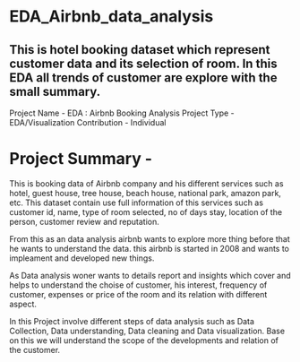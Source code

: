 # EDA_Airbnb_data_analysis
## This is hotel booking dataset which represent customer data and its selection of room. In this EDA all trends of customer are explore with the small summary.
Project Name - EDA : Airbnb Booking Analysis
Project Type - EDA/Visualization
Contribution - Individual

# Project Summary -
This is booking data of Airbnb company and his different services such as hotel, guest house, tree house, beach house, national park, amazon park, etc. This dataset contain use full information of this services such as customer id, name, type of room selected, no of days stay, location of the person, customer review and reputation.

From this as an data analysis airbnb wants to explore more thing before that he wants to understand the data. this airbnb is started in 2008 and wants to impleament and developed new things.

As Data analysis woner wants to details report and insights which cover and helps to understand the choise of customer, his interest, frequency of customer, expenses or price of the room and its relation with different aspect.

In this Project involve different steps of data analysis such as Data Collection, Data understanding, Data cleaning and Data visualization. Base on this we will understand the scope of the developments and relation of the customer.
